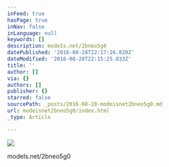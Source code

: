 ```yaml
---
inFeed: true
hasPage: true
inNav: false
inLanguage: null
keywords: []
description: modeIs.net/2bneo5g0
datePublished: '2016-08-28T22:17:26.820Z'
dateModified: '2016-08-28T22:15:25.033Z'
title: ''
author: []
via: {}
authors: []
publisher: {}
starred: false
sourcePath: _posts/2016-08-28-modeisnet2bneo5g0.md
url: modeisnet2bneo5g0/index.html
_type: Article

---
```

![](https://the-grid-user-content.s3-us-west-2.amazonaws.com/ce0fc948-18eb-47f3-87d9-2922b3a83990.jpg)

modeIs.net/2bneo5g0